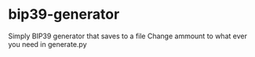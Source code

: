 # bip39-generator
Simply BIP39 generator that saves to a file
Change ammount to what ever you need in generate.py
